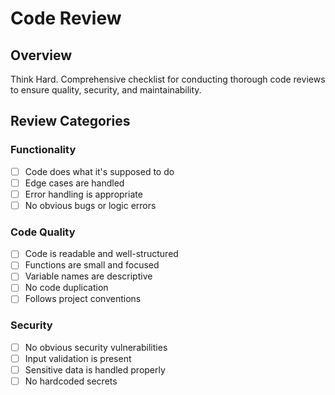 # Code Review

## Overview
Think Hard. Comprehensive checklist for conducting thorough code reviews to ensure quality, security, and maintainability.

## Review Categories

### Functionality
- [ ] Code does what it's supposed to do
- [ ] Edge cases are handled
- [ ] Error handling is appropriate
- [ ] No obvious bugs or logic errors

### Code Quality
- [ ] Code is readable and well-structured
- [ ] Functions are small and focused
- [ ] Variable names are descriptive
- [ ] No code duplication
- [ ] Follows project conventions

### Security
- [ ] No obvious security vulnerabilities
- [ ] Input validation is present
- [ ] Sensitive data is handled properly
- [ ] No hardcoded secrets
